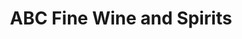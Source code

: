 ---
title: "ABC Fine Wine and Spirits"
url: /bradenton/abc-fine-wine-and-spirits/
shop: Spirituosen
---